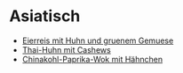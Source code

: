 # Asiatisch

- [Eierreis mit Huhn und gruenem Gemuese](asiatisch/EierreisHuhnGruenesGemuese.md)
- [Thai-Huhn mit Cashews](asiatisch/ThaiHuhnCashews.md)
- [Chinakohl-Paprika-Wok mit Hähnchen](Chinakohl-Paprika-WokmitHähnchen.md)
